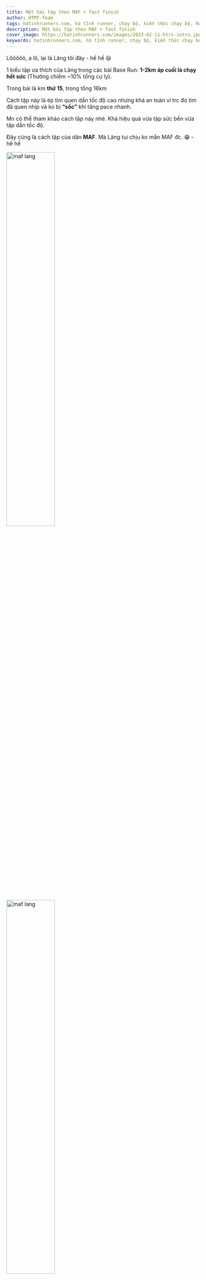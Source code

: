 ```yaml
---
title: Một bài tập theo MAF + fast finish
author: HTMT-Team
tags: hatinhrunners.com, hà tĩnh runner, chạy bộ, kiến thức chạy bộ, HaTinhMarathonTeam, maf
description: Một bài tập theo MAF + fast finish
cover_image: https://hatinhrunners.com/images/2023-02-11-htrs-intro.jpg
keywords: hatinhrunners.com, hà tĩnh runner, chạy bộ, kiến thức chạy bộ, maf
---
```


Lôôôôô, a lô, lại là Lãng tôi đây - hế hế 😃

1 kiểu tập ưa thích của Lãng trong các bài Base Run:
**1-2km áp cuối là chạy hết sức** (Thường chiếm ~10% tổng cự ly).

Trong bài là km **thứ 15**, trong tổng 16km

Cách tập này là ép tim quen dần tốc độ cao nhưng khá an toàn vì trc đó tim đã quen nhịp và ko bị **“sốc”** khi tăng pace nhanh.

Mn có thể tham khảo cách tập này nhé. Khá hiệu quả vừa tập sức bền vừa tập dần tốc độ.

Đây cũng là cách tập của dân **MAF**. Mà Lãng tui chịu ko mần MAF đc. 😁 - hế hế 

<img src="https://scontent.fsgn5-11.fna.fbcdn.net/v/t39.30808-6/331534804_199177909429291_4522125590000325936_n.jpg?stp=cp6_dst-jpg&_nc_cat=110&ccb=1-7&_nc_sid=5cd70e&_nc_ohc=Pivv4a_wL5sAX-DzN72&_nc_ht=scontent.fsgn5-11.fna&oh=00_AfAsRzr_zHfxXqb6hEjgUjpDTheP3oJiAMRY5-CufqP0gg&oe=6401A4C4 " alt="maf lang" width="50%" height="50%">

<img src="https://scontent.fsgn5-9.fna.fbcdn.net/v/t39.30808-6/333221000_5873707989424523_1764633241525996380_n.jpg?stp=cp6_dst-jpg&_nc_cat=102&ccb=1-7&_nc_sid=5cd70e&_nc_ohc=QifXwJS83c0AX-wn9qZ&_nc_ht=scontent.fsgn5-9.fna&oh=00_AfDS10Q810f6xty4iwIsw3kbGeyy3NsPB_RHInuJgzPjRA&oe=64018307" alt="maf lang" width="50%" height="50%">

👉 Tổng hợp kiến thức cơ bản trong chạy bộ (Update liên tục):
[https://m.facebook.com/groups/1257424228218916/permalink/1262682471026425/?mibextid=0cALme](https://m.facebook.com/groups/1257424228218916/permalink/1262682471026425/?mibextid=0cALme)

#HTMT

#HaTinhMarathonTeam

#BaseRun
